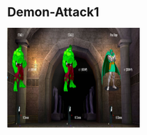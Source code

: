 # Demon-Attack1
<img src = "gameImg1.jpg" alt = "Mountain View" style = "width:304px; height:228px;">
